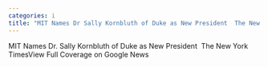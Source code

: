 ```yaml
---
categories: i
title: "MIT Names Dr Sally Kornbluth of Duke as New President  The New York Times"
---
```

MIT Names Dr. Sally Kornbluth of Duke as New President&nbsp;&nbsp;The New York TimesView Full Coverage on Google News